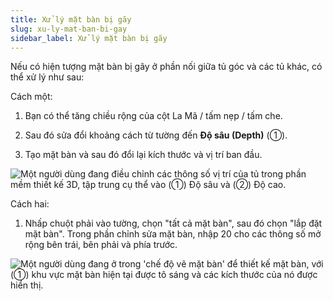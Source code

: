 ```yaml
---
title: Xử lý mặt bàn bị gãy
slug: xu-ly-mat-ban-bi-gay
sidebar_label: Xử lý mặt bàn bị gãy
---
```


Nếu có hiện tượng mặt bàn bị gãy ở phần nối giữa tủ góc và các tủ khác, có thể xử lý như sau:

Cách một:

1. Bạn có thể tăng chiều rộng của cột La Mã / tấm nẹp / tấm che.

2. Sau đó sửa đổi khoảng cách từ tường đến **Độ sâu (Depth)** (①).

3. Tạo mặt bàn và sau đó đổi lại kích thước và vị trí ban đầu.

![Một người dùng đang điều chỉnh các thông số vị trí của tủ trong phần mềm thiết kế 3D, tập trung cụ thể vào (①) Độ sâu và (②) Độ cao.](https://storage.googleapis.com/jegavn_kb/images/2b2da10e-284b-4c6a-bbfb-0f0a71117a67.png)

Cách hai:

1. Nhấp chuột phải vào tường, chọn "tất cả mặt bàn", sau đó chọn "lắp đặt mặt bàn". Trong phần chỉnh sửa mặt bàn, nhập 20 cho các thông số mở rộng bên trái, bên phải và phía trước.

![Một người dùng đang ở trong 'chế độ vẽ mặt bàn' để thiết kế mặt bàn, với (①) khu vực mặt bàn hiện tại được tô sáng và các kích thước của nó được hiển thị.](https://storage.googleapis.com/jegavn_kb/images/5aefdee3-64a5-4d99-9a30-d82efac91129.png)
